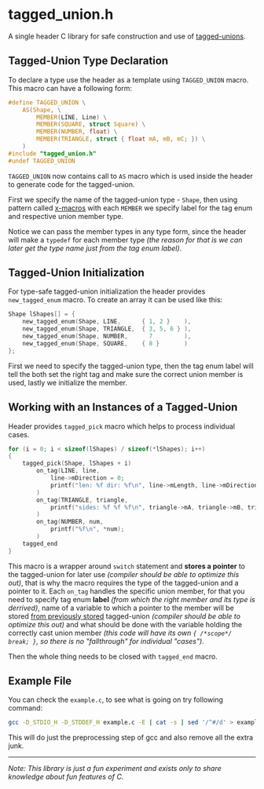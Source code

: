 # tagged_union.h
A single header C library for safe construction and use of [tagged-unions](https://en.wikipedia.org/wiki/Tagged_union).

## Tagged-Union Type Declaration
To declare a type use the header as a template using `TAGGED_UNION` macro.
This macro can have a following form:
```c
#define TAGGED_UNION \
    AS(Shape, \
        MEMBER(LINE, Line) \
        MEMBER(SQUARE, struct Square) \
        MEMBER(NUMBER, float) \
        MEMBER(TRIANGLE, struct { float mA, mB, mC; }) \
    )
#include "tagged_union.h"
#undef TAGGED_UNION
```
`TAGGED_UNION` now contains call to `AS` macro which is used inside the header to generate code for the tagged-union.

First we specify the name of the tagged-union type - `Shape`,
then using pattern called [x-macros](https://en.wikipedia.org/wiki/X_macro) with each `MEMBER` we specify label for the tag enum and respective union member type.

Notice we can pass the member types in any type form, since the header will make a `typedef` for each member type _(the reason for that is we can later get the type name just from the tag enum label)_.

## Tagged-Union Initialization
For type-safe tagged-union initialization the header provides `new_tagged_enum` macro.
To create an array it can be used like this:
```c
Shape lShapes[] = {
    new_tagged_enum(Shape, LINE,      { 1, 2 }    ),
    new_tagged_enum(Shape, TRIANGLE,  { 3, 5, 6 } ),
    new_tagged_enum(Shape, NUMBER,      7         ),
    new_tagged_enum(Shape, SQUARE,    { 8 }       )
};
```
First we need to specify the tagged-union type,
then the tag enum label will tell the both set the right tag and make sure the correct union member is used,
lastly we initialize the member.

## Working with an Instances of a Tagged-Union
Header provides `tagged_pick` macro which helps to process individual cases.
```c
for (i = 0; i < sizeof(lShapes) / sizeof(*lShapes); i++)
{
    tagged_pick(Shape, lShapes + i)
        on_tag(LINE, line,
            line->mDirection = 0;
            printf("len: %f dir: %f\n", line->mLength, line->mDirection);
        )
        on_tag(TRIANGLE, triangle,
            printf("sides: %f %f %f\n", triangle->mA, triangle->mB, triangle->mC);
        )
        on_tag(NUMBER, num,
            printf("%f\n", *num);
        )
    tagged_end
}
```
This macro is a wrapper around `switch` statement and <span id="stored-tu-ptr">**stores a pointer**</span> to the tagged-union for later use _(compiler should be able to optimize this out)_,
that is why the macro requires the type of the tagged-union and a pointer to it.
Each `on_tag` handles the specific union member,
for that you need to specify tag enum **label** _(from which the right member and its type is derrived)_,
name of a variable to which a pointer to the member will be stored [from previously stored](#stored-tu-ptr) tagged-union _(compiler should be able to optimize this out)_ and 
what should be done with the variable holding the correctly cast union member _(this code will have its own `{ /*scope*/ break; }`, so there is no "fallthrough" for individual "cases")_.

Then the whole thing needs to be closed with `tagged_end` macro.

## Example File
You can check the `example.c`, to see what is going on try following command:
```bash
gcc -D_STDIO_H -D_STDDEF_H example.c -E | cat -s | sed '/^#/d' > example.i
```
This will do just the preprocessing step of gcc and also remove all the extra junk.

---
_Note: This library is just a fun experiment and exists only to share knowledge about fun features of C._
